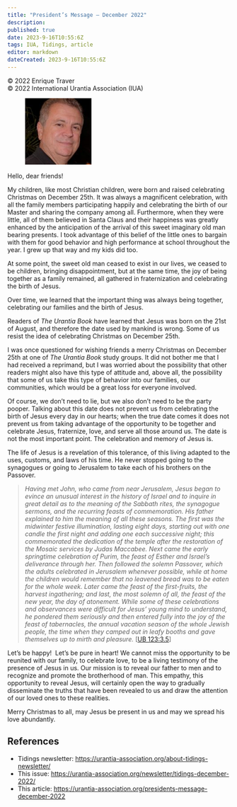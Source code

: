 ```yaml
---
title: "President’s Message – December 2022"
description: 
published: true
date: 2023-9-16T10:55:6Z
tags: IUA, Tidings, article
editor: markdown
dateCreated: 2023-9-16T10:55:6Z
---
```


<p class="v-card v-sheet theme--light gray lighten-3 px-2">© 2022 Enrique Traver<br>© 2022 International Urantia Association (IUA)</p>

<figure id="Figure_3" class="image urantiapedia image-style-align-left">
<img src="../../../image/article/IUA_Tidings/image-1.jpeg">
</figure>

Hello, dear friends!

My children, like most Christian children, were born and raised celebrating Christmas on December 25th. It was always a magnificent celebration, with all the family members participating happily and celebrating the birth of our Master and sharing the company among all. Furthermore, when they were little, all of them believed in Santa Claus and their happiness was greatly enhanced by the anticipation of the arrival of this sweet imaginary old man bearing presents. I took advantage of this belief of the little ones to bargain with them for good behavior and high performance at school throughout the year. I grew up that way and my kids did too.

At some point, the sweet old man ceased to exist in our lives, we ceased to be children, bringing disappointment, but at the same time, the joy of being together as a family remained, all gathered in fraternization and celebrating the birth of Jesus.

Over time, we learned that the important thing was always being together, celebrating our families and the birth of Jesus.

Readers of _The Urantia Book_ have learned that Jesus was born on the 21st of August, and therefore the date used by mankind is wrong. Some of us resist the idea of ​​celebrating Christmas on December 25th.

I was once questioned for wishing friends a merry Christmas on December 25th at one of _The Urantia Book_ study groups. It did not bother me that I had received a reprimand, but I was worried about the possibility that other readers might also have this type of attitude and, above all, the possibility that some of us take this type of behavior into our families, our communities, which would be a great loss for everyone involved.

Of course, we don’t need to lie, but we also don’t need to be the party pooper. Talking about this date does not prevent us from celebrating the birth of Jesus every day in our hearts; when the true date comes it does not prevent us from taking advantage of the opportunity to be together and celebrate Jesus, fraternize, love, and serve all those around us. The date is not the most important point. The celebration and memory of Jesus is.

The life of Jesus is a revelation of this tolerance, of this living adapted to the uses, customs, and laws of his time. He never stopped going to the synagogues or going to Jerusalem to take each of his brothers on the Passover.
<br style="clear:both;"/>

> _Having met John, who came from near Jerusalem, Jesus began to evince an unusual interest in the history of Israel and to inquire in great detail as to the meaning of the Sabbath rites, the synagogue sermons, and the recurring feasts of commemoration. His father explained to him the meaning of all these seasons. The first was the midwinter festive illumination, lasting eight days, starting out with one candle the first night and adding one each successive night; this commemorated the dedication of the temple after the restoration of the Mosaic services by Judas Maccabee. Next came the early springtime celebration of Purim, the feast of Esther and Israel’s deliverance through her. Then followed the solemn Passover, which the adults celebrated in Jerusalem whenever possible, while at home the children would remember that no leavened bread was to be eaten for the whole week. Later came the feast of the first-fruits, the harvest ingathering; and last, the most solemn of all, the feast of the new year, the day of atonement. While some of these celebrations and observances were difficult for Jesus’ young mind to understand, he pondered them seriously and then entered fully into the joy of the feast of tabernacles, the annual vacation season of the whole Jewish people, the time when they camped out in leafy booths and gave themselves up to mirth and pleasure._ [[UB 123:3.5](/en/The_Urantia_Book/123#p3_5)]

Let’s be happy!  Let’s be pure in heart! We cannot miss the opportunity to be reunited with our family, to celebrate love, to be a living testimony of the presence of Jesus in us. Our mission is to reveal our father to men and to recognize and promote the brotherhood of man. This empathy, this opportunity to reveal Jesus, will certainly open the way to gradually disseminate the truths that have been revealed to us and draw the attention of our loved ones to these realities.

Merry Christmas to all, may Jesus be present in us and may we spread his love abundantly.

## References

- Tidings newsletter: https://urantia-association.org/about-tidings-newsletter/
- This issue: https://urantia-association.org/newsletter/tidings-december-2022/
- This article: https://urantia-association.org/presidents-message-december-2022